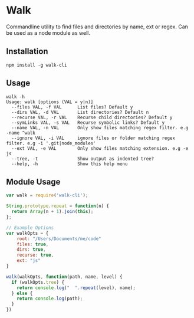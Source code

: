 # Walk
Commandline utility to find files and directories by name, ext or regex. Can be used as a node module as well.

## Installation
```
npm install -g walk-cli
```

## Usage
```
walk -h
Usage: walk [options (VAL = y|n)]
  --files VAL, -f VAL      List files? Default y
  --dirs VAL, -d VAL       List directories? Default n
  --recurse VAL, -r VAL    Recurse child directories? Default y
  --symLinks VAL, -s VAL   Recurse symbolic links? Default y
  --name VAL, -n VAL       Only show files matching regex filter. e.g -name ^walk
  --ignore VAL, -i VAL     ignore files or folder matching regex filter. e.g -i '.git|node_modules'
  --ext VAL, -e VAL        Only show files matching extension. e.g -e js
  --tree, -t               Show output as indented tree?
  --help, -h               Show this help menu
```

## Module Usage
```javascript
var walk = require('walk-cli');

String.prototype.repeat = function(n) {
  return Array(n + 1).join(this);
};

// Example Options
var walkOpts = {
    root: "/Users/Documents/me/code"
    files: true,
    dirs: true,
    recurse: true,
    ext: "js"
}

walk(walkOpts, function(path, name, level) {
  if (walkOpts.tree) {
    return console.log("  ".repeat(level), name);
  } else {
    return console.log(path);
  }
})
```

